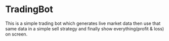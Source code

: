 # TradingBot
This is a simple trading bot which generates live market data then use that same data in a simple sell strategy and finally show everything(profit &amp; loss) on screen.
